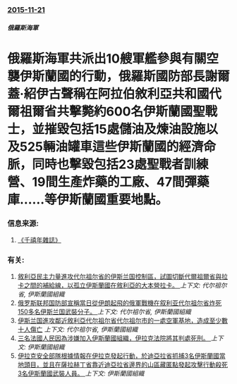 ### [2015-11-21](/news/2015/11/21/index.md)

##### 俄羅斯海軍
# 俄羅斯海軍共派出10艘軍艦參與有關空襲伊斯蘭國的行動，俄羅斯國防部長謝爾蓋·紹伊古聲稱在阿拉伯敘利亞共和國代爾祖爾省共擊斃約600名伊斯蘭國聖戰士，並摧毀包括15處儲油及煉油設施以及525輛油罐車這些伊斯蘭國的經濟命脈，同時也擊毀包括23處聖戰者訓練營、19間生產炸藥的工廠、47間彈藥庫……等伊斯蘭國重要地點。 




### 信息来源:

1. [《千禧年雜誌》](http://millenniummag_realtimenews.dudaone.com/2015-11-22-2)

### 有关:

1. [敘利亞民主力量進攻代尔祖尔省的伊斯兰国控制區，試圖切斷代爾祖爾省與拉卡之間的補給線，以孤立伊斯蘭國在敘利亞的大本營拉卡。 ](/news/2017/02/21/敘利亞民主力量進攻代尔祖尔省的伊斯兰国控制區-試圖切斷代爾祖爾省與拉卡之間的補給線-以孤立伊斯蘭國在敘利亞的大本營拉卡.md) _上下文: 代尔祖尔省, 伊斯蘭國組織_
2. [俄罗斯联邦国防部宣稱當日從伊朗起飛的俄軍戰機在叙利亚代尔祖尔省炸死150多名伊斯兰国武裝分子。 ](/news/2016/08/17/俄罗斯联邦国防部宣稱當日從伊朗起飛的俄軍戰機在叙利亚代尔祖尔省炸死150多名伊斯兰国武裝分子.md) _上下文: 代尔祖尔省, 伊斯蘭國組織_
3. [伊斯兰国進攻鄰近敘利亞代尔祖尔省代尔祖尔市的一處空軍基地，造成至少數十人傷亡](/news/2015/09/8/伊斯兰国進攻鄰近敘利亞代尔祖尔省代尔祖尔市的一處空軍基地-造成至少數十人傷亡.md) _上下文: 代尔祖尔省, 伊斯蘭國組織_
4. [三名法國人民因為涉嫌加入伊斯蘭國組織，伊拉克法院將其判處死刑。 ](/news/2019/05/26/三名法國人民因為涉嫌加入伊斯蘭國組織-伊拉克法院將其判處死刑.md) _上下文: 伊斯蘭國組織_
5. [伊拉克安全部隊根據情報在伊拉克發起行動，於迪亞拉省抓捕3名伊斯蘭國當地頭目，並且在薩拉赫丁省靠近迪亞拉省邊界的山區藏匿點發起攻擊行動殺死3名伊斯蘭國武裝人員。 ](/news/2019/05/25/伊拉克安全部隊根據情報在伊拉克發起行動-於迪亞拉省抓捕3名伊斯蘭國當地頭目-並且在薩拉赫丁省靠近迪亞拉省邊界的山區藏匿點.md) _上下文: 伊斯蘭國組織_
